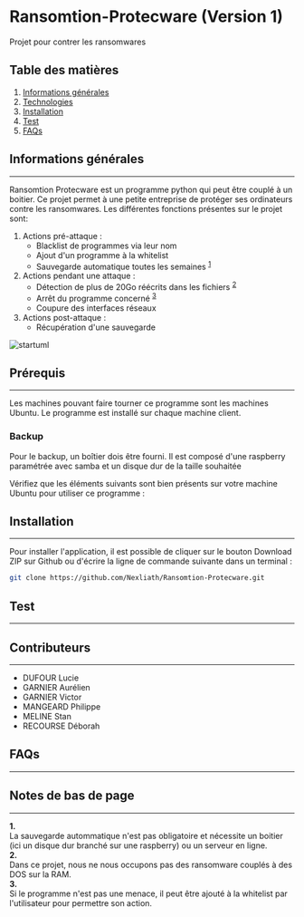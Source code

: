 # Ransomtion-Protecware (Version 1)
Projet pour contrer les ransomwares

## Table des matières
1. [Informations générales](#informations-generale)
2. [Technologies](#technologies)
3. [Installation](#installation)
4. [Test](#test)
5. [FAQs](#faqs)

## Informations générales
***
Ransomtion Protecware est un programme python qui peut être couplé à un boitier. Ce projet permet à une petite entreprise de protéger ses ordinateurs contre les ransomwares.
Les différentes fonctions présentes sur le projet sont:
1. Actions pré-attaque :
    * Blacklist de programmes via leur nom
    * Ajout d'un programme à la whitelist
    * Sauvegarde automatique toutes les semaines <sup>[1](#myfootnote1)</sup>
2. Actions pendant une attaque :
    * Détection de plus de 20Go réécrits dans les fichiers <sup>[2](#myfootnote2)</sup>
    * Arrêt du programme concerné <sup>[3](#myfootnote3)</sup>
    * Coupure des interfaces réseaux
3. Actions post-attaque :
    * Récupération d'une sauvegarde

![startuml](http://www.plantuml.com/plantuml/png/TP91pjCm48NtFiLJsV17-YEnpOzGcmfM825G3-3QGsewiOizLYeXxiAMS_HYs7-hgfNIxNiltvjnPfb4HyaZgxHt_g2Z7f4J6Pq8lrMlpNw88Nkx3XmYLkmCzPn9zI5QYcVrYxFU3JjvDTGgnZ2TZU-Qn-2L-gCKqm-11CGQX7MHZBZgQICbcSMnIreeHxovjhomyzJTuCzAkmriNuIEqlLS9bIgqhGVcB3ufdqAOsNZQmn2PjAH5cKNeBjfwV3yZBUVm-3yqworkGWLP0dRqfCFDNhv26rTgVtmA8aEpXlEbcRngvyX2qv_mHhJpWaLM-xmzQKgVpvwnx_-iStw7NGgZq2ilQ48BZ3ZYB7by2kV_YcKTWKqpSUZa4zrvaDmNbBJ57csgkWBXOTpl6zjc7oBsjs1AjQcsPq_4TbwKI21TfQUwcKiIpoF_1y0)

## Prérequis
***
Les machines pouvant faire tourner ce programme sont les machines Ubuntu.
Le programme est installé sur chaque machine client.
### Backup
Pour le backup, un boîtier dois être fourni. Il est composé d'une raspberry paramétrée avec samba et un disque dur de la taille souhaitée

Vérifiez que les éléments suivants sont bien présents sur votre machine Ubuntu pour utiliser ce programme :

## Installation
***
Pour installer l'application, il est possible de cliquer sur le bouton Download ZIP sur Github ou d'écrire la ligne de commande suivante dans un terminal :
```bash
git clone https://github.com/Nexliath/Ransomtion-Protecware.git 
```

## Test
***


## Contributeurs
***

* DUFOUR    Lucie
* GARNIER   Aurélien
* GARNIER   Victor
* MANGEARD  Philippe
* MELINE    Stan
* RECOURSE  Déborah

## FAQs
***


## Notes de bas de page
***
<a id="myfootnote1">**1.**</br>La sauvegarde autommatique n'est pas obligatoire et nécessite un boitier (ici un disque dur branché sur une raspberry) ou un serveur en ligne.</a>  
<a id="myfootnote2">**2.**</br>Dans ce projet, nous ne nous occupons pas des ransomware couplés à des DOS sur la RAM.</a>   
<a id="myfootnote3">**3.**</br>Si le programme n'est pas une menace, il peut être ajouté à la whitelist par l'utilisateur pour permettre son action.</a>  